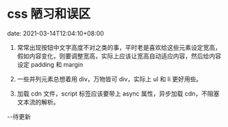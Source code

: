 # css 陋习和误区

date: 2021-03-14T12:04:10+08:00

1. 常常出现按钮中文字高度不对之类的事，平时老是喜欢给这些元素设定宽高，假如内容变化，则要调整宽高，实际上应该让宽高自动适应内容，然后给内容设定 padding 和 margin

2. 一些并列元素总想着用 div，万物皆可 div，实际上 ul 和 li 更好用些。
3. 加载 cdn 文件，script 标签应该要带上 async 属性，异步加载 cdn，不阻塞文本流的解析。

--待更新

